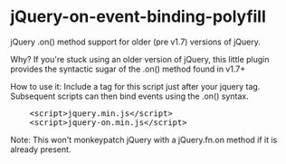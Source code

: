 jQuery-on-event-binding-polyfill
=================================

jQuery .on() method support for older (pre v1.7) versions of jQuery.

Why? If you're stuck using an older version of jQuery, this little plugin provides the syntactic sugar of the .on() method found in v1.7+

How to use it: Include a tag for this script just after your jquery tag.
Subsequent scripts can then bind events using the .on() syntax.

<pre>
    &lt;script&gt;jquery.min.js&lt;/script&gt;
    &lt;script&gt;jquery-on.min.js&lt;/script&gt;
</pre>

Note: This won't monkeypatch jQuery with a jQuery.fn.on method if it is already present.
